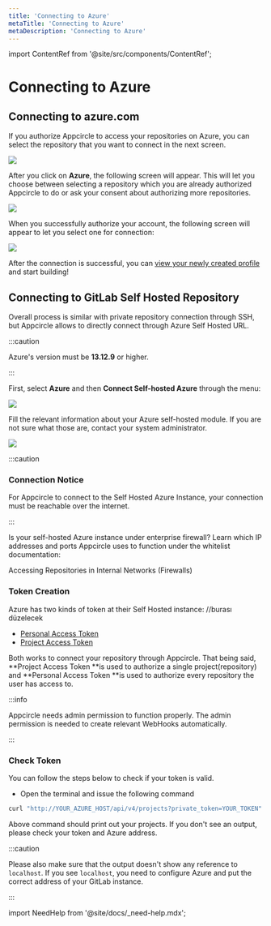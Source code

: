 ```yaml
---
title: 'Connecting to Azure'
metaTitle: 'Connecting to Azure'
metaDescription: 'Connecting to Azure'
---
```


import ContentRef from '@site/src/components/ContentRef';

# Connecting to Azure

## Connecting to azure.com

If you authorize Appcircle to access your repositories on Azure, you can select the repository that you want to connect in the next screen.

![](<https://cdn.appcircle.io/docs/assets/image (238).png>)

After you click on **Azure**, the following screen will appear. This will let you choose between selecting a repository which you are already authorized Appcircle to do or ask your consent about authorizing more repositories.

![](<https://cdn.appcircle.io/docs/assets/image (235).png>)

When you successfully authorize your account, the following screen will appear to let you select one for connection:

![](<https://cdn.appcircle.io/docs/assets/image (236).png>)

After the connection is successful, you can [view your newly created profile](./README.md#view-the-newly-created-build-profile) and start building!

## Connecting to GitLab Self Hosted Repository

Overall process is similar with private repository connection through SSH, but Appcircle allows to directly connect through Azure Self Hosted URL.

:::caution

Azure's version must be **13.12.9** or higher.

:::

First, select **Azure** and then **Connect Self-hosted Azure** through the menu:

![](<https://cdn.appcircle.io/docs/assets/image (242).png>)

Fill the relevant information about your Azure self-hosted module. If you are not sure what those are, contact your system administrator.

![](<https://cdn.appcircle.io/docs/assets/image (243).png>)

:::caution

### Connection Notice

For Appcircle to connect to the Self Hosted Azure Instance, your connection must be reachable over the internet.

:::

Is your self-hosted Azure instance under enterprise firewall? Learn which IP addresses and ports Appcircle uses to function under the whitelist documentation:

<ContentRef url="/infrastructure/accessing-repositories-in-internal-networks-firewalls">
  Accessing Repositories in Internal Networks (Firewalls)
</ContentRef>

### Token Creation

Azure has two kinds of token at their Self Hosted instance: //burası düzelecek

- [Personal Access Token](https://docs.gitlab.com/ee/security/token_overview.html#personal-access-tokens)
- [Project Access Token](https://docs.gitlab.com/ee/security/token_overview.html#project-access-tokens)

Both works to connect your repository through Appcircle. That being said, **Project Access Token **is used to authorize a single project(repository) and **Personal Access Token **is used to authorize every repository the user has access to.

:::info

Appcircle needs admin permission to function properly. The admin permission is needed to create relevant WebHooks automatically.

:::

### Check Token

You can follow the steps below to check if your token is valid. 

- Open the terminal and issue the following command

```bash
curl "http://YOUR_AZURE_HOST/api/v4/projects?private_token=YOUR_TOKEN"
```

Above command should print out your projects. If you don't see an output, please check your token and Azure address. 

:::caution

Please also make sure that the output doesn't show any reference to `localhost`. If you see `localhost`,  you need to configure Azure and put the correct address of your GitLab instance.

:::

import NeedHelp from '@site/docs/\_need-help.mdx';

<NeedHelp />
